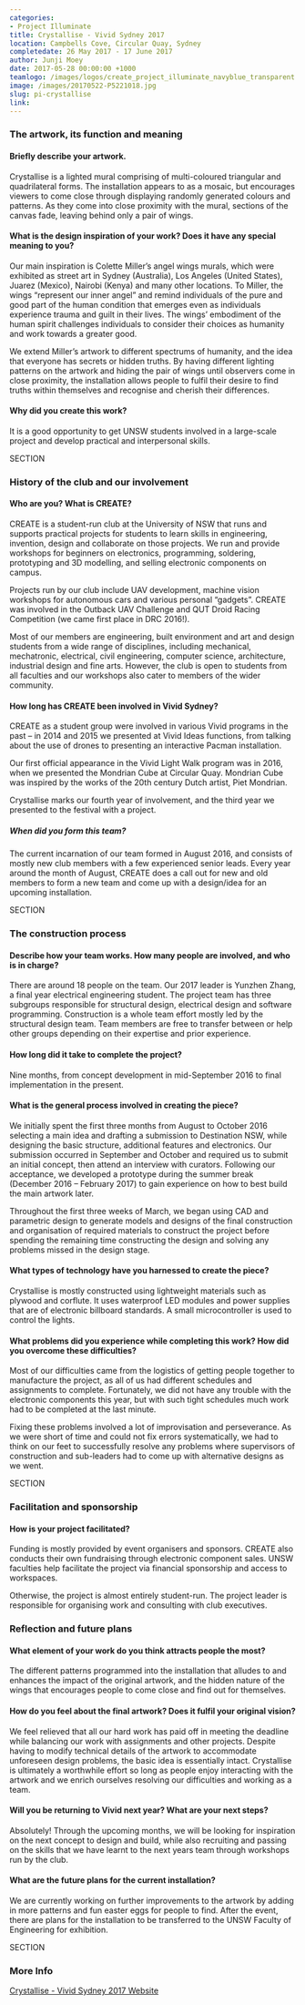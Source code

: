 ```yaml
---
categories:
- Project Illuminate
title: Crystallise - Vivid Sydney 2017
location: Campbells Cove, Circular Quay, Sydney
completedate: 26 May 2017 - 17 June 2017
author: Junji Moey
date: 2017-05-28 00:00:00 +1000
teamlogo: /images/logos/create_project_illuminate_navyblue_transparent.png
image: /images/20170522-P5221018.jpg
slug: pi-crystallise
link:
---
```

### The artwork, its function and meaning

#### Briefly describe your artwork.

Crystallise is a lighted mural comprising of multi-coloured triangular and quadrilateral forms. The installation appears to as a mosaic, but encourages viewers to come close through displaying randomly generated colours and patterns. As they come into close proximity with the mural, sections of the canvas fade, leaving behind only a pair of wings.

#### What is the design inspiration of your work? Does it have any special meaning to you?

Our main inspiration is Colette Miller’s angel wings murals, which were exhibited as street art in Sydney (Australia), Los Angeles (United States), Juarez (Mexico), Nairobi (Kenya) and many other locations. To Miller, the wings “represent our inner angel” and remind individuals of the pure and good part of the human condition that emerges even as individuals experience trauma and guilt in their lives. The wings’ embodiment of the human spirit challenges individuals to consider their choices as humanity and work towards a greater good.

We extend Miller’s artwork to different spectrums of humanity, and the idea that everyone has secrets or hidden truths. By having different lighting patterns on the artwork and hiding the pair of wings until observers come in close proximity, the installation allows people to fulfil their desire to find truths within themselves and recognise and cherish their differences.

#### Why did you create this work?

It is a good opportunity to get UNSW students involved in a large-scale project and develop practical and interpersonal skills.

SECTION

### History of the club and our involvement

#### Who are you? What is CREATE?

CREATE is a student-run club at the University of NSW that runs and supports practical projects for students to learn skills in engineering, invention, design and collaborate on those projects. We run and provide workshops for beginners on electronics, programming, soldering, prototyping and 3D modelling, and selling electronic components on campus.

Projects run by our club include UAV development, machine vision workshops for autonomous cars and various personal “gadgets”. CREATE was involved in the Outback UAV Challenge and QUT Droid Racing Competition (we came first place in DRC 2016!).

Most of our members are engineering, built environment and art and design students from a wide range of disciplines, including mechanical, mechatronic, electrical, civil engineering, computer science, architecture, industrial design and fine arts. However, the club is open to students from all faculties and our workshops also cater to members of the wider community.

#### How long has CREATE been involved in Vivid Sydney?

CREATE as a student group were involved in various Vivid programs in the past – in 2014 and 2015 we presented at Vivid Ideas functions, from talking about the use of drones to presenting an interactive Pacman installation.

Our first official appearance in the Vivid Light Walk program was in 2016, when we presented the Mondrian Cube at Circular Quay. Mondrian Cube was inspired by the works of the 20th century Dutch artist, Piet Mondrian.

Crystallise marks our fourth year of involvement, and the third year we presented to the festival with a project.

##### When did you form this team?

The current incarnation of our team formed in August 2016, and consists of mostly new club members with a few experienced senior leads. Every year around the month of August, CREATE does a call out for new and old members to form a new team and come up with a design/idea for an upcoming installation.

SECTION

### The construction process

#### Describe how your team works. How many people are involved, and who is in charge?

There are around 18 people on the team. Our 2017 leader is Yunzhen Zhang, a final year electrical engineering student. The project team has three subgroups responsible for structural design, electrical design and software programming. Construction is a whole team effort mostly led by the structural design team. Team members are free to transfer between or help other groups depending on their expertise and prior experience.

#### How long did it take to complete the project?

Nine months, from concept development in mid-September 2016 to final implementation in the present.

#### What is the general process involved in creating the piece?

We initially spent the first three months from August to October 2016 selecting a main idea and drafting a submission to Destination NSW, while designing the basic structure, additional features and electronics. Our submission occurred in September and October and required us to submit an initial concept, then attend an interview with curators. Following our acceptance, we developed a prototype during the summer break (December 2016 – February 2017) to gain experience on how to best build the main artwork later.

Throughout the first three weeks of March, we began using CAD and parametric design to generate models and designs of the final construction and organisation of required materials to construct the project before spending the remaining time constructing the design and solving any problems missed in the design stage.

#### What types of technology have you harnessed to create the piece?

Crystallise is mostly constructed using lightweight materials such as plywood and corflute. It uses waterproof LED modules and power supplies that are of electronic billboard standards. A small microcontroller is used to control the lights.

#### What problems did you experience while completing this work? How did you overcome these difficulties?

Most of our difficulties came from the logistics of getting people together to manufacture the project, as all of us had different schedules and assignments to complete. Fortunately, we did not have any trouble with the electronic components this year, but with such tight schedules much work had to be completed at the last minute.

Fixing these problems involved a lot of improvisation and perseverance. As we were short of time and could not fix errors systematically, we had to think on our feet to successfully resolve any problems where supervisors of construction and sub-leaders had to come up with alternative designs as we went.

SECTION

### Facilitation and sponsorship

#### How is your project facilitated?

Funding is mostly provided by event organisers and sponsors. CREATE also conducts their own fundraising through electronic component sales. UNSW faculties help facilitate the project via financial sponsorship and access to workspaces.

Otherwise, the project is almost entirely student-run. The project leader is responsible for organising work and consulting with club executives.

### Reflection and future plans

#### What element of your work do you think attracts people the most?

The different patterns programmed into the installation that alludes to and enhances the impact of the original artwork, and the hidden nature of the wings that encourages people to come close and find out for themselves.

#### How do you feel about the final artwork? Does it fulfil your original vision?

We feel relieved that all our hard work has paid off in meeting the deadline while balancing our work with assignments and other projects. Despite having to modify technical details of the artwork to accommodate unforeseen design problems, the basic idea is essentially intact. Crystallise is ultimately a worthwhile effort so long as people enjoy interacting with the artwork and we enrich ourselves resolving our difficulties and working as a team.

#### Will you be returning to Vivid next year? What are your next steps?

Absolutely! Through the upcoming months, we will be looking for inspiration on the next concept to design and build, while also recruiting and passing on the skills that we have learnt to the next years team through workshops run by the club.

#### What are the future plans for the current installation?

We are currently working on further improvements to the artwork by adding in more patterns and fun easter eggs for people to find. After the event, there are plans for the installation to be transferred to the UNSW Faculty of Engineering for exhibition.

SECTION

### More Info

[Crystallise - Vivid Sydney 2017 Website](https://www.vividsydney.com/event/light/crystallise)